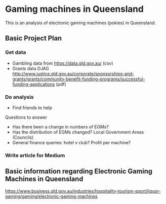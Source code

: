 # Gaming machines in Queensland
This is an analysis of electronic gaming machines (pokies) in Queensland.

## Basic Project Plan
### Get data
* Gambling data from https://data.qld.gov.au/ (csv)
* Grants data DJAG http://www.justice.qld.gov.au/corporate/sponsorships-and-grants/grants/community-benefit-funding-programs/successful-funding-applications (pdf)

### Do analysis
* Find friends to help

Questions to answer
* Has there been a change in numbers of EGMs?
* Has the distribution of EGMs changed?
Local Government Areas (Councils)
* General finance queries:
hotel v club?
Profit per machine?

### Write article for Medium

## Basic information regarding Electronic Gaming Machines in Queensland
https://www.business.qld.gov.au/industries/hospitality-tourism-sport/liquor-gaming/gaming/electronic-gaming-machines
